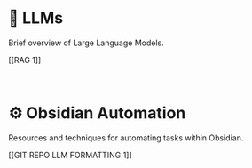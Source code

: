 # 🤖 LLMs

Brief overview of Large Language Models.

[[RAG 1]]

<br>

# ⚙️ Obsidian Automation

Resources and techniques for automating tasks within Obsidian.

[[GIT REPO LLM FORMATTING 1]]

